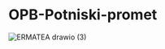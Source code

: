 # OPB-Potniski-promet


![ERMATEA drawio (3)](https://user-images.githubusercontent.com/47794374/229312141-6f99c75c-6744-4ac3-a941-41f49f848268.png)

